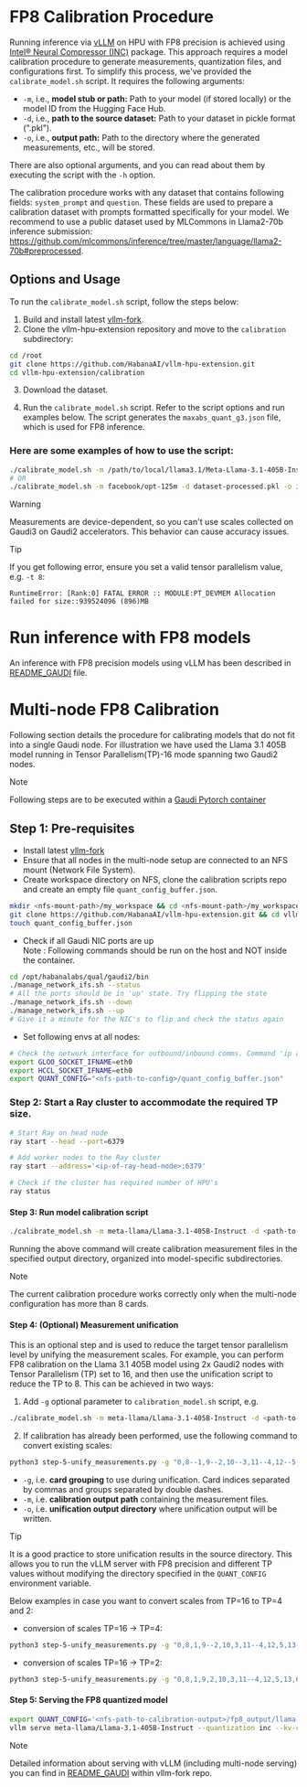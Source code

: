 # FP8 Calibration Procedure

Running inference via [vLLM](https://github.com/vllm-project/vllm) on HPU with FP8 precision is achieved using [Intel® Neural Compressor (INC)](https://docs.habana.ai/en/latest/PyTorch/Inference_on_PyTorch/Quantization/Inference_Using_FP8.html#inference-using-fp8) package. This approach requires a model calibration procedure to generate measurements, quantization files, and configurations first. To simplify this process, we've provided the `calibrate_model.sh` script. It requires the following arguments:

- `-m`, i.e., **model stub or path:** Path to your model (if stored locally) or the model ID from the Hugging Face Hub.
- `-d`, i.e., **path to the source dataset:** Path to your dataset in pickle format (".pkl").
- `-o`, i.e., **output path:** Path to the directory where the generated measurements, etc., will be stored.

There are also optional arguments, and you can read about them by executing the script with the `-h` option.

The calibration procedure works with any dataset that contains following fields: `system_prompt` and `question`. These fields are used to prepare a calibration dataset with prompts formatted specifically for your model. We recommend to use a public dataset used by MLCommons in Llama2-70b inference submission: https://github.com/mlcommons/inference/tree/master/language/llama2-70b#preprocessed.

## Options and Usage

To run the ```calibrate_model.sh``` script, follow the steps below:

1. Build and install latest [vllm-fork](https://github.com/HabanaAI/vllm-fork/blob/habana_main/README_GAUDI.md#build-and-install-vllm).
2. Clone the vllm-hpu-extension repository and move to the ```calibration``` subdirectory:

```bash
cd /root
git clone https://github.com/HabanaAI/vllm-hpu-extension.git
cd vllm-hpu-extension/calibration
```
3. Download the dataset.

4. Run the ```calibrate_model.sh``` script. Refer to the script options and run examples below. The script generates the ```maxabs_quant_g3.json``` file, which is used for FP8 inference.

### Here are some examples of how to use the script:

```bash
./calibrate_model.sh -m /path/to/local/llama3.1/Meta-Llama-3.1-405B-Instruct/ -d dataset-processed.pkl -o /path/to/measurements/vllm-benchmarks/inc -b 128 -t 8 -l 4096
# OR
./calibrate_model.sh -m facebook/opt-125m -d dataset-processed.pkl -o inc/
```

> [!WARNING]
> Measurements are device-dependent, so you can't use scales collected on Gaudi3 on Gaudi2 accelerators. This behavior can cause accuracy issues.

> [!TIP]
> If you get following error, ensure you set a valid tensor parallelism value, e.g. `-t 8`:
> ```
> RuntimeError: [Rank:0] FATAL ERROR :: MODULE:PT_DEVMEM Allocation failed for size::939524096 (896)MB
> ```

# Run inference with FP8 models

An inference with FP8 precision models using vLLM has been described in [README_GAUDI](https://github.com/HabanaAI/vllm-fork/blob/habana_main/README_GAUDI.md#quantization-fp8-inference-and-model-calibration-process) file.

# Multi-node FP8 Calibration

Following section details the procedure for calibrating models that do not fit into a single Gaudi node. For illustration we have used the Llama 3.1 405B model running in Tensor Parallelism(TP)-16 mode spanning two Gaudi2 nodes.<br>

> [!NOTE]
> Following steps are to be executed within a [Gaudi Pytorch container](https://docs.habana.ai/en/latest/Installation_Guide/Additional_Installation/Docker_Installation.html#use-intel-gaudi-containers)

## Step 1: Pre-requisites

- Install latest [vllm-fork](https://github.com/HabanaAI/vllm-fork/blob/habana_main/README_GAUDI.md#build-and-install-vllm)
- Ensure that all nodes in the multi-node setup are connected to an NFS mount (Network File System).
- Create workspace directory on NFS, clone the calibration scripts repo and create an empty file `quant_config_buffer.json`.
```bash
mkdir <nfs-mount-path>/my_workspace && cd <nfs-mount-path>/my_workspace
git clone https://github.com/HabanaAI/vllm-hpu-extension.git && cd vllm-hpu-extension/calibration
touch quant_config_buffer.json 
```
- Check if all Gaudi NIC ports are up <br>
Note : Following commands should be run on the host and NOT inside the container. <br>
```bash
cd /opt/habanalabs/qual/gaudi2/bin 
./manage_network_ifs.sh --status 
# All the ports should be in 'up' state. Try flipping the state
./manage_network_ifs.sh --down 
./manage_network_ifs.sh --up
# Give it a minute for the NIC's to flip and check the status again
```
- Set following envs at all nodes:
```bash
# Check the network interface for outbound/inbound comms. Command 'ip a' or 'ifconfig' should list all the interfaces
export GLOO_SOCKET_IFNAME=eth0
export HCCL_SOCKET_IFNAME=eth0
export QUANT_CONFIG="<nfs-path-to-config>/quant_config_buffer.json"
```

### Step 2: Start a Ray cluster to accommodate the required TP size.

```bash
# Start Ray on head node
ray start --head --port=6379

# Add worker nodes to the Ray cluster
ray start --address='<ip-of-ray-head-node>:6379'

# Check if the cluster has required number of HPU's
ray status
```

#### Step 3: Run model calibration script

```bash
./calibrate_model.sh -m meta-llama/Llama-3.1-405B-Instruct -d <path-to-dataset>/open_orca_gpt4_tokenized_llama.calibration_1000.pkl -o <nfs-path-to-calibration-output>/fp8_output -l 4096 -t 16 -b 128
```
Running the above command will create calibration measurement files in the specified output directory, organized into model-specific subdirectories.

> [!NOTE]
> The current calibration procedure works correctly only when the multi-node configuration has more than 8 cards.

#### Step 4: (Optional) Measurement unification

This is an optional step and is used to reduce the target tensor parallelism level by unifying the measurement scales. For example, you can perform FP8 calibration on the Llama 3.1 405B model using 2x Gaudi2 nodes with Tensor Parallelism (TP) set to 16, and then use the unification script to reduce the TP to 8. This can be achieved in two ways:
1. Add `-g` optional parameter to `calibration_model.sh` script, e.g.
```bash
./calibrate_model.sh -m meta-llama/Llama-3.1-405B-Instruct -d <path-to-dataset>/open_orca_gpt4_tokenized_llama.calibration_1000.pkl -o <nfs-path-to-calibration-output>/fp8_output -l 4096 -t 16 -b 128 -g "0,8--1,9--2,10--3,11--4,12--5,13--6,14--7,15"
```
2. If calibration has already been performed, use the following command to convert existing scales:
```bash
python3 step-5-unify_measurements.py -g "0,8--1,9--2,10--3,11--4,12--5,13--6,14--7,15"  -m <nfs-path-to-calibration-output>/fp8_output/llama-3.1-405b-instruct/g2/ -o <nfs-path-to-calibration-output>/fp8_output/llama-3.1-405b-instruct/g2/
```
- `-g`, i.e. **card grouping** to use during unification. Card indices separated by commas and groups separated by double dashes.
- `-m`, i.e. **calibration output path** containing the measurement files.
- `-o`, i.e. **unification output directory** where unification output will be written.

> [!TIP]
> It is a good practice to store unification results in the source directory. This allows you to run the vLLM server with FP8 precision and different TP values without modifying the directory specified in the `QUANT_CONFIG` environment variable.

Below examples in case you want to convert scales from TP=16 to TP=4 and 2:
- conversion of scales TP=16 -> TP=4:
```bash
python3 step-5-unify_measurements.py -g "0,8,1,9--2,10,3,11--4,12,5,13--6,14,7,15"  -m <nfs-path-to-calibration-output>/fp8_output/llama-3.1-405b-instruct/g2/ -o <nfs-path-to-calibration-output>/fp8_output/llama-3.1-405b-instruct/g2/
```
- conversion of scales TP=16 -> TP=2:
```bash
python3 step-5-unify_measurements.py -g "0,8,1,9,2,10,3,11--4,12,5,13,6,14,7,15"  -m <nfs-path-to-calibration-output>/fp8_output/llama-3.1-405b-instruct/g2/ -o <nfs-path-to-calibration-output>/fp8_output/llama-3.1-405b-instruct/g2/
```

#### Step 5: Serving the FP8 quantized model

```bash
export QUANT_CONFIG='<nfs-path-to-calibration-output>/fp8_output/llama-3.1-405b-instruct/maxabs_quant_g2.json'
vllm serve meta-llama/Llama-3.1-405B-Instruct --quantization inc --kv-cache-dtype fp8_inc --weights-load-device cpu --tensor-parallel-size 8 --max-model-len 2048
```

> [!NOTE]
> Detailed information about serving with vLLM (including multi-node serving) you can find in [README_GAUDI](https://github.com/HabanaAI/vllm-fork/blob/habana_main/README_GAUDI.md) within vllm-fork repo.
